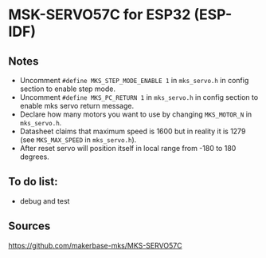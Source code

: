 # MSK-SERVO57C for ESP32 (ESP-IDF) 

## Notes
* Uncomment `#define MKS_STEP_MODE_ENABLE 1` in `mks_servo.h` in config section to enable step mode.
* Uncomment `#define MKS_PC_RETURN 1` in `mks_servo.h` in config section to enable mks servo return message.
* Declare how many motors you want to use by changing `MKS_MOTOR_N` in `mks_servo.h`.
* Datasheet claims that maximum speed is 1600 but in reality it is 1279 (see `MKS_MAX_SPEED` in `mks_servo.h`).
* After reset servo will position itself in local range from -180 to 180 degrees.

## To do list:
* debug and test

## Sources
https://github.com/makerbase-mks/MKS-SERVO57C